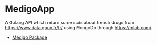 # MedigoApp

A Golang API which return some stats about french drugs from https://www.data.gouv.fr/fr/ using MongoDb through https://mlab.com/.
- [Medigo Package](https://github.com/sylver-john/Medigo)


